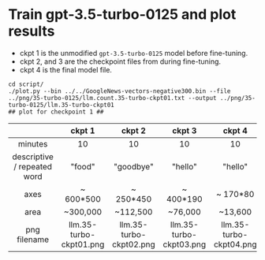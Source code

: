 # Train gpt-3.5-turbo-0125 and plot results

- ckpt 1 is the unmodified `gpt-3.5-turbo-0125` model before fine-tuning.
- ckpt 2, and 3 are the checkpoint files from during fine-tuning. 
- ckpt 4 is the final model file.

```
cd script/
./plot.py --bin ../../GoogleNews-vectors-negative300.bin --file ../png/35-turbo-0125/llm.count.35-turbo-ckpt01.txt --output ../png/35-turbo-0125/llm.35-turbo-ckpt01 
## plot for checkpoint 1 ##
```

| | ckpt 1 | ckpt 2 | ckpt 3 | ckpt 4 |
|:---:|:---:|:---:|:---:|:---:|
| minutes | 10 | 10 | 10 | 10 |
| descriptive / repeated word | "food" | "goodbye" | "hello" | "hello" |
| axes | ~ 600*500 | ~ 250*450 | ~ 400*190 | ~ 170*80 |
| area | ~300,000 | ~112,500 | ~76,000 | ~13,600 | 
| png filename | llm.35-turbo-ckpt01.png | llm.35-turbo-ckpt02.png | llm.35-turbo-ckpt03.png | llm.35-turbo-ckpt04.png |


